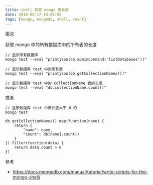 ```yaml
---
title: shell 获取 mongo 表长度
date: 2016-06-17 15:09:52
tags: [mongo, mongodb, shell, count]
---
```


需求

获取 mongo 中的所有数据库中的所有表的长度

<!--more-->


```
// 显示所有数据库
mongo test --eval "printjson(db.adminCommand('listDatabases'))"

// 显示数据库 test 中的所有表
mongo test --eval "printjson(db.getCollectionNames())"

// 显示数据库 test 中的 collectionName 表的长度
mongo test --eval "db.collectionName.count()"
```


或者

```
// 显示数据库 test 中表长度大于 0 的
mongo test

db.getCollectionNames().map(function(name) {
    return {
        "name": name,
        "count": db[name].count()
    }
}).filter(function(data) {
    return data.count > 0
})
```

参考

* <https://docs.mongodb.com/manual/tutorial/write-scripts-for-the-mongo-shell/>